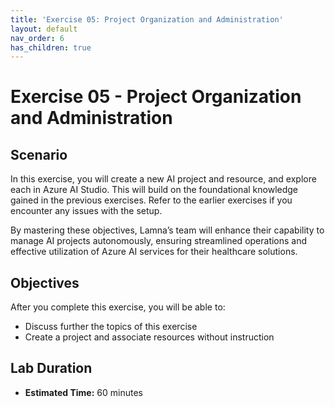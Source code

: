 ```yaml
---
title: 'Exercise 05: Project Organization and Administration'
layout: default
nav_order: 6
has_children: true
---
```


# Exercise 05 - Project Organization and Administration

##  Scenario

In this exercise, you will create a new AI project and resource, and explore each in Azure AI Studio. This will build on the foundational knowledge gained in the previous exercises. Refer to the earlier exercises if you encounter any issues with the setup.

By mastering these objectives, Lamna’s team will enhance their capability to manage AI projects autonomously, ensuring streamlined operations and effective utilization of Azure AI services for their healthcare solutions.

## Objectives

After you complete this exercise, you will be able to:

* Discuss further the topics of this exercise
* Create a project and associate resources without instruction

## Lab Duration

* **Estimated Time:** 60 minutes
